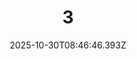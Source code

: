 ---
title: "3"
description: ""
image: "/uploads/photos/1761814006386-3.webp"
thumbnail: "/uploads/photos/1761814006386-3-thumb.webp"
width: 6000
height: 4000
featured: false
date: 2025-10-30T08:46:46.393Z
order: 0
---